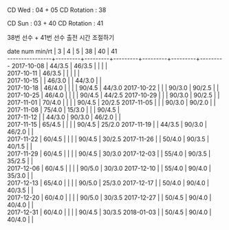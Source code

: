 CD Wed      : 04 + 05
CD Rotation : 38

CD Sun      : 03 + 40
CD Rotation : 41

38번 선수 + 41번 선수 출전 시간 조절하기

date num min/rt |    3    |    4    |    5    |    38   |    40   |    41   
----------------+---------+---------+---------+---------+---------+---------
2017-10-08      |  44/3.5 |  46/3.5 |         |         |         |        
2017-10-11      |  46/3.5 |         |         |         |         |        
2017-10-15      |         |  46/3.0 |         |  44/3.0 |         |        
2017-10-18      |  46/4.0 |         |         |         |  90/4.5 |  44/3.0
2017-10-22      |         |         |  90/3.0 |  90/2.5 |         |        
2017-10-25      |  46/4.0 |         |         |         |  90/4.5 |  44/2.5
2017-10-29      |         |         |  90/3.0 |  90/2.5 |         |        
2017-11-01      |  70/4.0 |         |         |         |  90/4.5 |  20/2.5
2017-11-05      |         |         |  90/3.0 |  90/2.0 |         |        
2017-11-08      |  75/4.0 |  15/3.0 |         |         |  90/4.5 |        
2017-11-12      |         |  44/3.0 |  90/3.0 |  46/2.0 |         |        
2017-11-15      |  65/4.5 |         |         |         |  90/4.5 |  25/2.0
2017-11-19      |         |  44/3.5 |  90/3.0 |  46/2.0 |         |        
2017-11-22      |  60/4.5 |         |         |         |  90/4.5 |  30/2.5
2017-11-26      |         |  50/4.0 |  90/3.5 |  40/1.5 |         |        
2017-11-29      |  60/4.5 |         |         |         |  90/4.5 |  30/3.0
2017-12-03      |         |  55/4.0 |  90/3.5 |  35/2.5 |         |        
2017-12-06      |  60/4.5 |         |         |         |  90/5.0 |  30/3.0
2017-12-10      |         |  55/4.0 |  90/4.0 |  35/3.0 |         |        
2017-12-13      |  65/4.0 |         |         |         |  90/5.0 |  25/3.0
2017-12-17      |         |  50/4.0 |  90/4.0 |  40/3.5 |         |        
2017-12-20      |  60/4.0 |         |         |         |  90/5.0 |  30/3.5
2017-12-27      |         |  50/4.5 |  90/4.0 |  40/4.0 |         |        
2017-12-31      |  60/4.0 |         |         |         |  90/4.5 |  30/3.5
2018-01-03      |         |  50/4.5 |  90/4.0 |  40/4.0 |         |        

